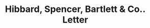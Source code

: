 ---
doi: 10.7916/D85Q671F
date_other: '1929'
date_other_textual: '1929'
form: correspondence
genre:
- Letters (correspondence)
name:
- Hibbard, Spencer, Bartlett & Co.
object_in_context_url: https://biggert.cul.columbia.edu/items/view/ave_biggert_00204
subject_hierarchical_geographic:
- Chicago, Illinois, United States
subject_name:
- Hibbard, Spencer, Bartlett & Co.
title: Hibbard, Spencer, Bartlett & Co.. Letter
sort_title: Hibbard, Spencer, Bartlett & Co.. Letter
call_number: ave_biggert_00204
coordinates:
- 41.83694444444445,-87.68472222222222
pid: ave_biggert_00204
identifiers: ave_biggert_00204
permalink: /biggert/ave_biggert_00204/
layout: iiif-image-page
---